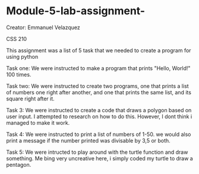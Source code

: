 # Module-5-lab-assignment-
Creator: Emmanuel Velazquez 

CSS 210

This assignment was a list of 5 task that we needed to create a program for using python

Task one: We were instructed to make a program that prints "Hello, World!" 100 times.

Task two: We were instructed to create two programs, one that prints a list of numbers one right after another, and one that prints the same list, and its square right after it. 

Task 3: We were instructed to create a code that draws a polygon based on user input. 
I attempted to research on how to do this. However, I dont think i managed to make it work. 

Task 4: We were instructed to print a list of numbers of 1-50. we would also print a message if the number printed was divisable by 3,5 or both. 

Task 5: We were intructed to play around with the turtle function and draw something. Me bing very uncreative here, i simply coded my turtle to draw a pentagon. 
